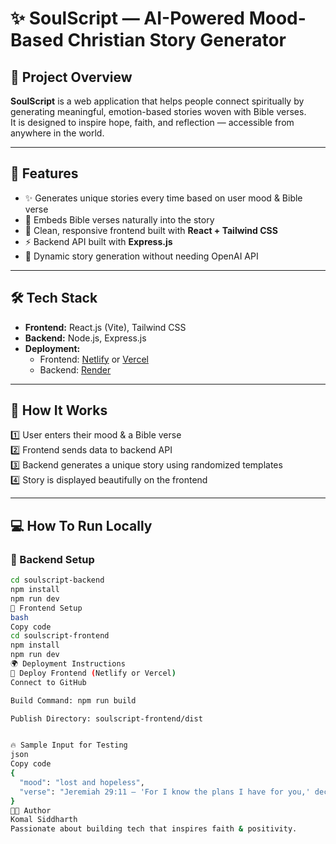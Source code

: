 # ✨ SoulScript — AI-Powered Mood-Based Christian Story Generator  

## 🌟 Project Overview  
**SoulScript** is a web application that helps people connect spiritually by generating meaningful, emotion-based stories woven with Bible verses.  
It is designed to inspire hope, faith, and reflection — accessible from anywhere in the world.  

---

## 🚀 Features  
- ✨ Generates unique stories every time based on user mood & Bible verse  
- 📖 Embeds Bible verses naturally into the story  
- 🎨 Clean, responsive frontend built with **React + Tailwind CSS**  
- ⚡ Backend API built with **Express.js**  
- 🔄 Dynamic story generation without needing OpenAI API  

---

## 🛠️ Tech Stack  
- **Frontend:** React.js (Vite), Tailwind CSS  
- **Backend:** Node.js, Express.js  
- **Deployment:**  
  - Frontend: [Netlify](https://netlify.com) or [Vercel](https://vercel.com)  
  - Backend: [Render](https://render.com)  

---

## 📝 How It Works  
1️⃣ User enters their mood & a Bible verse  
2️⃣ Frontend sends data to backend API  
3️⃣ Backend generates a unique story using randomized templates  
4️⃣ Story is displayed beautifully on the frontend  

---

## 💻 How To Run Locally  

### 🔹 Backend Setup  
```bash
cd soulscript-backend
npm install
npm run dev
🔹 Frontend Setup
bash
Copy code
cd soulscript-frontend
npm install
npm run dev
🌍 Deployment Instructions
🔹 Deploy Frontend (Netlify or Vercel)
Connect to GitHub

Build Command: npm run build

Publish Directory: soulscript-frontend/dist


🔥 Sample Input for Testing
json
Copy code
{
  "mood": "lost and hopeless",
  "verse": "Jeremiah 29:11 — 'For I know the plans I have for you,' declares the Lord."
}
👩‍💻 Author
Komal Siddharth
Passionate about building tech that inspires faith & positivity.
